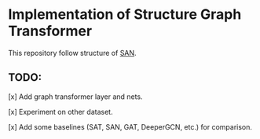 # Implementation of Structure Graph Transformer
This repository follow structure of [SAN](https://github.com/DevinKreuzer/SAN).

## TODO:
[x] Add graph transformer layer and nets.

[x] Experiment on other dataset.

[x] Add some baselines (SAT, SAN, GAT, DeeperGCN, etc.) for comparison.